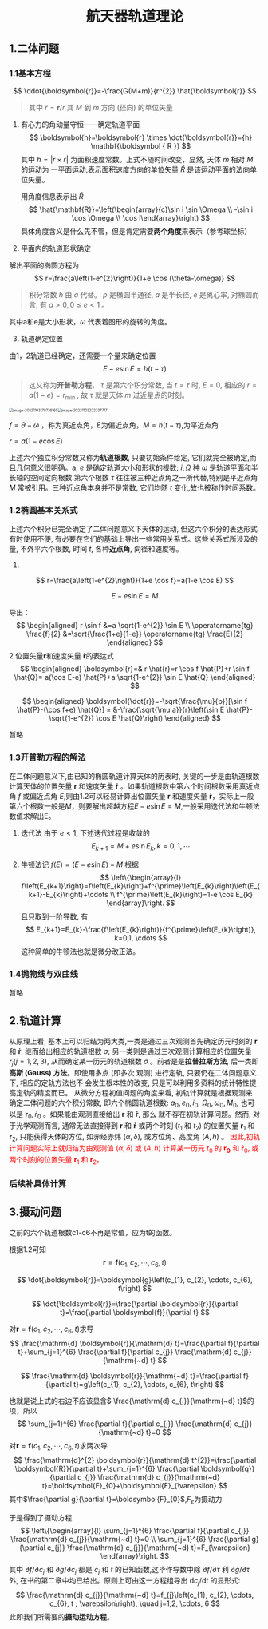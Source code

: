 <h1 align = "center">航天器轨道理论</h1>

## 1.二体问题

### 1.1基本方程

$$
\ddot{\boldsymbol{r}}=-\frac{G(M+m)}{r^{2}} \hat{\boldsymbol{r}}
$$

>  其中 $\hat{r}=\boldsymbol{r} / r$ 其 $M$ 到 $m$ 方向 (径向) 的单位矢量

1. 有心力的角动量守恒——确定轨道平面
   $$
   \boldsymbol{h}=\boldsymbol{r} \times \dot{\boldsymbol{r}}={h} \mathbf{\boldsymbol { R }}
   $$
   其中 $h=|r \times \dot{r}|$ 为面积速度常数。上式不随时间改变，显然, 天体 $m$ 相对 $M$ 的运动为 一平面运动,表示面积速度方向的单位矢量 $\hat{R}$ 是该运动平面的法向单位矢量。

   用角度信息表示出 $\hat{R}$ 
   $$
   \hat{\mathbf{R}}=\left(\begin{array}{c}\sin i \sin \Omega \\ -\sin i \cos \Omega \\ \cos i\end{array}\right)
   $$
    具体角度含义是什么先不管，但是肯定需要**两个角度**来表示（参考球坐标）

2. 平面内的轨道形状确定

解出平面的椭圆方程为
$$
r=\frac{a\left(1-e^{2}\right)}{1+e \cos (\theta-\omega)}
$$

>  积分常数 $h$ 由 $a$ 代替。 $p$ 是椭圆半通径, $a$ 是半长径, $e$ 是离心率, 对椭圆而言, 有 $a>0,0 \leqslant e<1$ 。

其中a和e是大小形状，$\omega$  代表着图形的旋转的角度。

3. 轨道确定位置

由1，2轨道已经确定，还需要一个量来确定位置
$$
E-e \sin E=h(t-\tau)
$$

> 这又称为**开普勒方程**， $\tau$ 是第六个积分常数, 当 $t=\tau$ 时, $E=0$, 相应的 $r=a(1-e)=r_{\text {min }}$, 故 $\tau$ 就是天体 $m$ 过近星点的时刻。

<img src="C:\Users\徐鹏飞\AppData\Roaming\Typora\typora-user-images\image-20221103170736165.png" alt="image-20221103170736165" style="zoom:50%;" /><img src="C:\Users\徐鹏飞\AppData\Roaming\Typora\typora-user-images\image-20221103222337717.png" alt="image-20221103222337717" style="zoom:50%;" />

$f =\theta- \omega$ ，称为真近点角，E为偏近点角，$M=h(t-\tau)$,为平近点角

$r=a(1-e \cos E)$

上述六个独立积分常数又称为**轨道根数**, 只要初始条件给定, 它们就完全被确定,而且几何意义很明确。a, $e$ 是确定轨道大小和形状的根数; $i, \Omega$ 种 $\omega$ 是轨道平面和半长轴的空间定向根数.第六个根数 $\tau$ 往往被三种近点角之一所代替,特别是平近点角 $M$ 常被引用。三种近点角本身并不是常数, 它们均随 $t$ 变化,故也被称作时间系数。

### 1.2椭圆基本关系式

上述六个积分已完全确定了二体问题意义下天体的运动, 但这六个积分的表达形式有时使用不便, 有必要在它们的基础上导出一些常用关系式。这些关系式所涉及的量, 不外平六个根数, 时间 $t$, 各种**近点角**, 向径和速度等。

1.
$$
r=\frac{a\left(1-e^{2}\right)}{1+e \cos f}=a(1-e \cos E)
$$

$$
E-e \sin E=M
$$

 导出：
$$
\begin{aligned} r \sin f &=a \sqrt{1-e^{2}} \sin E \\ \operatorname{tg} \frac{f}{2} &=\sqrt{\frac{1+e}{1-e}} \operatorname{tg} \frac{E}{2} \end{aligned}
$$
2.位置矢量$\boldsymbol{r}$和速度矢量 $\boldsymbol{\dot{r}}$的表达式
$$
\begin{aligned} \boldsymbol{r}=& r \hat{r}=r \cos f \hat{P}+r \sin f \hat{Q}= a(\cos E-e) \hat{P}+a \sqrt{1-e^{2}} \sin E \hat{Q} \end{aligned}
$$

$$
\begin{aligned} \boldsymbol{\dot{r}}=-\sqrt{\frac{\mu}{p}}[\sin f \hat{P}-(\cos f+e) \hat{Q}] = &-\frac{\sqrt{\mu a}}{r}\left(\sin E \hat{P}-\sqrt{1-e^{2}} \cos E \hat{Q}\right) \end{aligned}
$$



暂略

### 1.3开普勒方程的解法

在二体问题意义下,由已知的椭圆轨道计算天体的历表时, 关键的一步是由轨道根数计算天体的位置矢量 $\boldsymbol{r}$ 和速度矢量 $\boldsymbol{\dot{r}}$ 。如果轨道根数中第六个时间根数采用真近点角 $f$ 或偏近点角 $E$,则由1.2可以轻易计算出位置矢量 $\boldsymbol{r}$ 和速度矢量 $\boldsymbol{\dot{r}}$，实际上一般第六个根数一般是$M$，则要解出超越方程$E-e \sin E=M$,一般采用迭代法和牛顿法数值求解出E。

1. 迭代法
    由于 $e<1$, 下述迭代过程是收敛的
$$
  E_{k+1}=M+e \sin E_{k}, k=0,1, \cdots
$$

2. 牛顿法记
    $f(E)=(E-e \sin E)-M$
    根据
$$
  \left\{\begin{array}{l}
  f\left(E_{k+1}\right)=f\left(E_{k}\right)+f^{\prime}\left(E_{k}\right)\left(E_{k+1}-E_{k}\right)+\cdots \\
  f^{\prime}\left(E_{k}\right)=1-e \cos E_{k}
  \end{array}\right.
$$
  且只取到一阶导数, 有
$$
  E_{k+1}=E_{k}-\frac{f\left(E_{k}\right)}{f^{\prime}\left(E_{k}\right)}, k=0,1, \cdots
$$
  这种简单的牛顿法也就是微分改正法。

### 1.4抛物线与双曲线

暂略





## 2.轨道计算

从原理上看, 基本上可以归结为两大类,一类是通过三次观测首先确定历元时刻的 $\boldsymbol{r}$ 和 $\boldsymbol{\dot{r}}$, 继而给出相应的轨道根数 $\sigma$; 另一类则是通过三次观测计算相应的位置矢量 $r_{j}(j=1,2,3)$, 从而确定某一历元的轨道根数 $\sigma$ 。前者是是**拉普拉斯方法**, 后一类即**高斯 (Gauss) 方法**。即使用多点 (即多次 观测) 进行定轨, 只要仍在二体问题意义下, 相应的定轨方法也不 会发生根本性的改变, 只是可以利用多资料的统计特性提高定轨的精度而已。
从微分方程初值问题的角度来看, 初轨计算就是根据观测来 确定二体问题的六个积分常数, 即六个椭圆轨道根数: $a_{0}, e_{0}, i_{0}$, $\Omega_{0}, \omega_{0}, M_{0}$, 也可以是 $\boldsymbol{r}_{0}, \dot{r}_{0}$ 。如果能由观测直接给出 $\boldsymbol{r}$ 和 $\boldsymbol{\dot{r}}$, 那么 就不存在初轨计算问题。然而, 对于光学观测而言, 通常无法直接得到 $\boldsymbol{r}$ 和 $\boldsymbol{\dot{r}}$ 或两个时刻 $\left(t_{1}\right.$ 和 $\left.t_{2}\right)$ 的位置矢量 $\boldsymbol{r}_{1}$ 和 $\boldsymbol{r}_{2}$, 只能获得天体的方位, 如赤经赤纬 $(\alpha, \delta)$, 或方位角、高度角 $(A, h)$ 。 <font color=red>因此,初轨计算问题实际上就归结为由观测值 $(\alpha, \delta)$ 或 $(A, h)$ 计算某一历元 $t_{0}$ 的 $\boldsymbol{r}_{\mathbf{0}}$ 和 $\boldsymbol{\dot{r}}_{0}$, 或两个时刻的位置矢量 $\boldsymbol{r}_{1}$ 和 $\boldsymbol{r}_{2}$。</font>

### 后续补具体计算



## 3.摄动问题

之前的六个轨道根数c1-c6不再是常值，应为t的函数。

根据1.2可知
$$
\boldsymbol{r}=\boldsymbol{f}\left(c_{1}, c_{2}, \cdots, c_{6}, t\right)
$$

$$
\dot{\boldsymbol{r}}=\boldsymbol{g}\left(c_{1}, c_{2}, \cdots, c_{6}, t\right)
$$

$$
\dot{\boldsymbol{r}}=\frac{\partial \boldsymbol{r}}{\partial t}=\frac{\partial \boldsymbol{f}}{\partial t}
$$

对$\boldsymbol{r}=\boldsymbol{f}\left(c_{1}, c_{2}, \cdots, c_{6}, t\right)$求导
$$
\frac{\mathrm{d} \boldsymbol{r}}{\mathrm{d} t}=\frac{\partial f}{\partial t}+\sum_{j=1}^{6} \frac{\partial f}{\partial c_{j}} \frac{\mathrm{d} c_{j}}{\mathrm{~d} t}
$$

$$
\frac{\mathrm{d} \boldsymbol{r}}{\mathrm{~d} t}=\frac{\partial f}{\partial t}=g\left(c_{1}, c_{2}, \cdots, c_{6}, t\right)
$$

也就是说上式的右边不应该显含$ \frac{\mathrm{d} c_{j}}{\mathrm{~d} t}$的项，所以
$$
\sum_{j=1}^{6} \frac{\partial f}{\partial c_{j}} \frac{\mathrm{d} c_{j}}{\mathrm{~d} t}=0
$$
对$\boldsymbol{r}=\boldsymbol{f}\left(c_{1}, c_{2}, \cdots, c_{6}, t\right)$求两次导
$$
\frac{\mathrm{d}^{2} \boldsymbol{r}}{\mathrm{d} t^{2}}=\frac{\partial \boldsymbol{R}}{\partial t}+\sum_{j=1}^{6} \frac{\partial \boldsymbol{q}}{\partial c_{j}} \frac{\mathrm{d} c_{j}}{\mathrm{~d} t}=\boldsymbol{F}_{0}+\boldsymbol{F}_{\varepsilon}
$$
其中$\frac{\partial g}{\partial t}=\boldsymbol{F}_{0}$,${F}_{\varepsilon}$为摄动力

于是得到了摄动方程
$$
\left\{\begin{array}{l}
\sum_{j=1}^{6} \frac{\partial f}{\partial c_{j}} \frac{\mathrm{d} c_{j}}{\mathrm{~d} t}=0 \\
\sum_{j=1}^{6} \frac{\partial g}{\partial c_{j}} \frac{\mathrm{d} c_{j}}{\mathrm{~d} t}=F_{\varepsilon}
\end{array}\right.
$$
其中 $\partial f / \partial c_{j}$ 和 $\partial g / \partial c_{j}$ 都是 $c_{j}$ 和 $t$ 的已知函数,这毕作导数中除 $\partial f / \partial \tau$ 利 $\partial g / \partial \tau$ 外, 在书的第二章中均已给出。原则上可由这一方程组导出 $\mathrm{d} c_{j} / \mathrm{d} t$ 的显形式:
$$
\frac{\mathrm{d} c_{j}}{\mathrm{~d} t}=f_{j}\left(c_{1}, c_{2}, \cdots, c_{6}, t ; \varepsilon\right), \quad j=1,2, \cdots, 6
$$
此即我们所需要的**摄动运动方程**。



